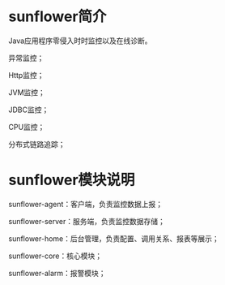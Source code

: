 # sunflower简介

Java应用程序零侵入时时监控以及在线诊断。

异常监控；

Http监控；

JVM监控；

JDBC监控；

CPU监控；

分布式链路追踪；

# sunflower模块说明

sunflower-agent：客户端，负责监控数据上报；

sunflower-server：服务端，负责监控数据存储；

sunflower-home：后台管理，负责配置、调用关系、报表等展示；

sunflower-core：核心模块；

sunflower-alarm：报警模块；


